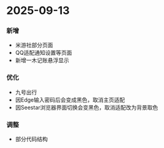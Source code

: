 # 2025-09-13
### 新增
- 米游社部分页面
- QQ适配通知设置等页面
- 新增一木记账悬浮显示

### 优化
- 九号出行
- 因Edge输入密码后会变成黑色，取消主页适配
- 因Seestar浏览器界面切换会变黑色，取消适配改为背景取色

### 调整
- 部分代码结构